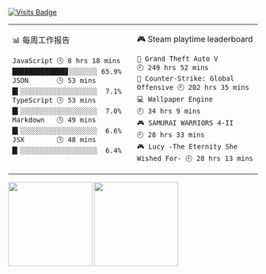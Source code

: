 [![Visits Badge](https://badges.pufler.dev/visits/summerscar/summerscar)](https://github.com/summerscar)

<table>
<tr>
<td valign="top" width="50%">

<!-- waka-box start -->
📊 每周工作报告
```text
JavaScript 🕓 8 hrs 18 mins █████████████▊░░░░░░░ 65.9%
JSON       🕓 53 mins       █▍░░░░░░░░░░░░░░░░░░░  7.1%
TypeScript 🕓 53 mins       █▍░░░░░░░░░░░░░░░░░░░  7.0%
Markdown   🕓 49 mins       █▍░░░░░░░░░░░░░░░░░░░  6.6%
JSX        🕓 48 mins       █▎░░░░░░░░░░░░░░░░░░░  6.4%
```
<!-- Powered by https://github.com/journey-ad/waka-box-go . -->
<!-- waka-box end -->

</td>
<td valign="top" width="50%">

<!-- steam-box start -->
🎮 Steam playtime leaderboard
```text
🚓 Grand Theft Auto V               🕘 249 hrs 52 mins
🔫 Counter-Strike: Global Offensive 🕘 202 hrs 35 mins
💻 Wallpaper Engine                 🕘 34 hrs 9 mins
🎮 SAMURAI WARRIORS 4-II            🕘 28 hrs 33 mins
🎮 Lucy -The Eternity She Wished For- 🕘 28 hrs 13 mins
```
<!-- Powered by https://github.com/YouEclipse/steam-box . -->
<!-- steam-box end -->

</td>
</tr>
</table>

<div>
<a href="https://github.com/summerscar">
  <img align="left" height="170px" src="https://github-readme-stats.vercel.app/api?username=summerscar&count_private=true&show_icons=true" />
</a>
<a href="https://github.com/summerscar">
  <img align="left" height="170px" src="https://github-readme-stats.vercel.app/api/top-langs/?username=summerscar&layout=compact" />
</a>
</div>